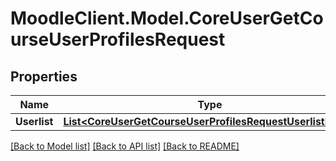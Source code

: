 # MoodleClient.Model.CoreUserGetCourseUserProfilesRequest

## Properties

Name | Type | Description | Notes
------------ | ------------- | ------------- | -------------
**Userlist** | [**List&lt;CoreUserGetCourseUserProfilesRequestUserlistInner&gt;**](CoreUserGetCourseUserProfilesRequestUserlistInner.md) |  | 

[[Back to Model list]](../README.md#documentation-for-models) [[Back to API list]](../README.md#documentation-for-api-endpoints) [[Back to README]](../README.md)

